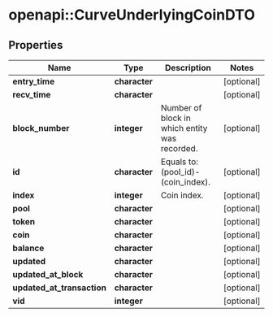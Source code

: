# openapi::CurveUnderlyingCoinDTO


## Properties
Name | Type | Description | Notes
------------ | ------------- | ------------- | -------------
**entry_time** | **character** |  | [optional] 
**recv_time** | **character** |  | [optional] 
**block_number** | **integer** | Number of block in which entity was recorded. | [optional] 
**id** | **character** | Equals to: (pool_id)-(coin_index). | [optional] 
**index** | **integer** | Coin index. | [optional] 
**pool** | **character** |  | [optional] 
**token** | **character** |  | [optional] 
**coin** | **character** |  | [optional] 
**balance** | **character** |  | [optional] 
**updated** | **character** |  | [optional] 
**updated_at_block** | **character** |  | [optional] 
**updated_at_transaction** | **character** |  | [optional] 
**vid** | **integer** |  | [optional] 


